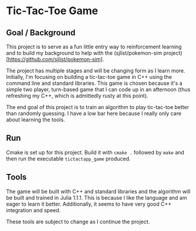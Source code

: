 # Tic-Tac-Toe Game 

## Goal / Background

This project is to serve as a fun little entry way to reinforcement learning and to build my background to help with the (sjlist/pokemon-sim project)[https://github.com/sjlist/pokemon-sim]. 

The project has multiple stages and will be changing form as I learn more. Initially, I'm focusing on building a tic-tac-toe game in C++ using the command line and standard libraries. This game is chosen because it's a simple two player, turn-based game that I can code up in an afternoon (thus refreshing my C++, which is admittedly rusty at this point). 

The end goal of this project is to train an algorithm to play tic-tac-toe better than randomly guessing. I have a low bar here because I really only care about learning the tools. 


## Run

Cmake is set up for this project. Build it with `cmake .` followed by `make` and then run the executable `tictactapp_game` produced. 

## Tools

The game will be built with C++ and standard libraries and the algorithm will be built and trained in Julia 1.1.1. This is because I like the language and am eager to learn it better. Additionally, it seems to have very good C++ integration and speed. 

These tools are subject to change as I continue the project. 


